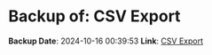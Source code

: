 # Backup of: CSV Export

**Backup Date**: 2024-10-16 00:39:53
**Link**: [CSV Export](https://przemienniki.eu/eksport-danych/csv/)
